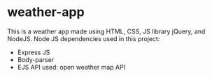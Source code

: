 # weather-app
This is a weather app made using HTML, CSS, JS library jQuery, and NodeJS.
Node JS dependencies used in this project: 
- Express JS
- Body-parser 
- EJS 
API used: open weather map API 
